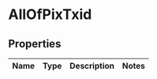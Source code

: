 # AllOfPixTxid

## Properties
Name | Type | Description | Notes
------------ | ------------- | ------------- | -------------
